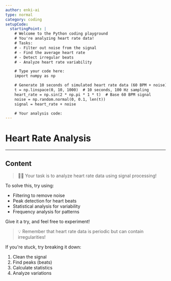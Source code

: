 ```yaml
---
author: enki-ai
type: normal
category: coding
setupCode:
  startingPoint: |
    # Welcome to the Python coding playground
    # You're analyzing heart rate data!
    # Tasks:
    # - Filter out noise from the signal
    # - Find the average heart rate
    # - Detect irregular beats
    # - Analyze heart rate variability

    # Type your code here:
    import numpy as np

    # Generate 10 seconds of simulated heart rate data (60 BPM + noise)
    t = np.linspace(0, 10, 1000)  # 10 seconds, 100 Hz sampling
    heart_rate = np.sin(2 * np.pi * 1 * t)  # Base 60 BPM signal
    noise = np.random.normal(0, 0.1, len(t))
    signal = heart_rate + noise

    # Your analysis code:
---
```


# Heart Rate Analysis

---

## Content

> 👩‍💻 Your task is to analyze heart rate data using signal processing!

To solve this, try using:

- Filtering to remove noise
- Peak detection for heart beats
- Statistical analysis for variability
- Frequency analysis for patterns

Give it a try, and feel free to experiment!

> 💡 Remember that heart rate data is periodic but can contain irregularities!

If you're stuck, try breaking it down:

1. Clean the signal
2. Find peaks (beats)
3. Calculate statistics
4. Analyze variations
